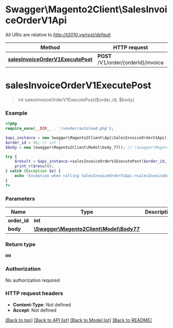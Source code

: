 # Swagger\Magento2Client\SalesInvoiceOrderV1Api

All URIs are relative to *http://t2010.vg/rest/default*

Method | HTTP request | Description
------------- | ------------- | -------------
[**salesInvoiceOrderV1ExecutePost**](SalesInvoiceOrderV1Api.md#salesInvoiceOrderV1ExecutePost) | **POST** /V1/order/{orderId}/invoice | 


# **salesInvoiceOrderV1ExecutePost**
> int salesInvoiceOrderV1ExecutePost($order_id, $body)





### Example
```php
<?php
require_once(__DIR__ . '/vendor/autoload.php');

$api_instance = new Swagger\Magento2Client\Api\SalesInvoiceOrderV1Api();
$order_id = 56; // int | 
$body = new \Swagger\Magento2Client\Model\body_77(); // \Swagger\Magento2Client\Model\Body77 | 

try {
    $result = $api_instance->salesInvoiceOrderV1ExecutePost($order_id, $body);
    print_r($result);
} catch (Exception $e) {
    echo 'Exception when calling SalesInvoiceOrderV1Api->salesInvoiceOrderV1ExecutePost: ', $e->getMessage(), PHP_EOL;
}
?>
```

### Parameters

Name | Type | Description  | Notes
------------- | ------------- | ------------- | -------------
 **order_id** | **int**|  |
 **body** | [**\Swagger\Magento2Client\Model\Body77**](../Model/body_77.md)|  | [optional]

### Return type

**int**

### Authorization

No authorization required

### HTTP request headers

 - **Content-Type**: Not defined
 - **Accept**: Not defined

[[Back to top]](#) [[Back to API list]](../../README.md#documentation-for-api-endpoints) [[Back to Model list]](../../README.md#documentation-for-models) [[Back to README]](../../README.md)

